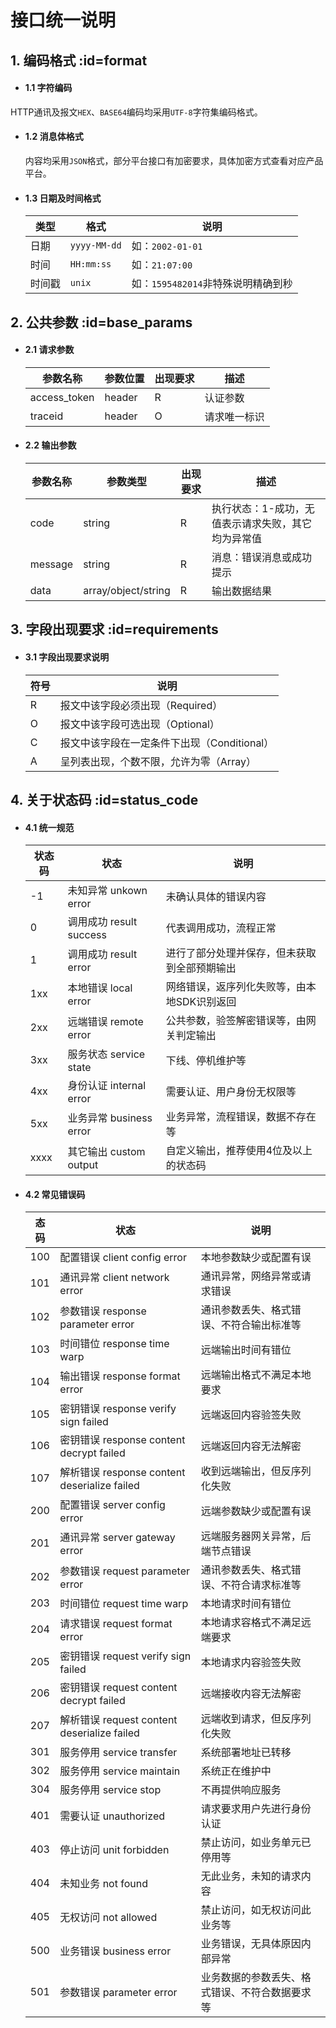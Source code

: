 # 接口统一说明

## 1. 编码格式 :id=format

- #### 1.1 字符编码
HTTP通讯及报文`HEX`、`BASE64`编码均采用`UTF-8`字符集编码格式。

- #### 1.2 消息体格式 
    内容均采用`JSON`格式，部分平台接口有加密要求，具体加密方式查看对应产品平台。

- #### 1.3 日期及时间格式
    | 类型 | 格式 | 说明 |
    | ---- | ---- | ---- |
    | 日期 |`yyyy-MM-dd`| 如：`2002-01-01` |
    | 时间 | `HH:mm:ss` | 如：`21:07:00`|
    | 时间戳 | `unix` | 如：`1595482014`非特殊说明精确到秒 |

## 2. 公共参数 :id=base_params
- #### 2.1 请求参数
    | 参数名称 | 参数位置 | 出现要求 | 描述 |
    | -------- | -------- | -------- | ---- |
    | access_token | header | R | 认证参数  |
    | traceid  | header | O | 请求唯一标识  |

- #### 2.2 输出参数
    | 参数名称 | 参数类型 | 出现要求 | 描述 |
    | -------- | -------- | -------- | ---- |
    | code | string | R | 执行状态：1-成功，无值表示请求失败，其它均为异常值 |
    | message | string | R | 消息：错误消息或成功提示 |
    | data | array/object/string | R | 输出数据结果 |

## 3. 字段出现要求 :id=requirements

- #### 3.1 字段出现要求说明
    | 符号 | 说明 |
    | ---- | ---- |
    |  R   | 报文中该字段必须出现（Required） |
    |  O   | 报文中该字段可选出现（Optional） |
    |  C   | 报文中该字段在一定条件下出现（Conditional） |
    |  A   | 呈列表出现，个数不限，允许为零（Array） |

## 4. 关于状态码 :id=status_code
- #### 4.1 统一规范
    | 状态码 | 状态 | 说明 |
    | ---- | ---- | ---- |
    |  -1  | 未知异常 unkown error | 未确认具体的错误内容 |
    |  0   | 调用成功 result success | 代表调用成功，流程正常 |
    |  1   | 调用成功 result error | 进行了部分处理并保存，但未获取到全部预期输出 |
    | 1xx  | 本地错误 local error | 网络错误，返序列化失败等，由本地SDK识别返回 |
    | 2xx  | 远端错误 remote error | 公共参数，验签解密错误等，由网关判定输出 |
    | 3xx  | 服务状态 service state | 下线、停机维护等 |
    | 4xx  | 身份认证 internal error | 需要认证、用户身份无权限等 |
    | 5xx  | 业务异常 business error | 业务异常，流程错误，数据不存在等 |
    | xxxx | 其它输出 custom output | 自定义输出，推荐使用4位及以上的状态码 |

- #### 4.2 常见错误码
    | 态码 | 状态 | 说明 |
    | ---- | ---- | ---- |
    | 100  | 配置错误 client config error | 本地参数缺少或配置有误 |
    | 101  | 通讯异常 client network error | 通讯异常，网络异常或请求错误 |
    | 102  | 参数错误 response parameter error | 通讯参数丢失、格式错误、不符合输出标准等 |
    | 103  | 时间错位 response time warp | 远端输出时间有错位 |
    | 104  | 输出错误 response format error | 远端输出格式不满足本地要求 |
    | 105  | 密钥错误 response verify sign failed | 远端返回内容验签失败 |
    | 106  | 密钥错误 response content decrypt failed | 远端返回内容无法解密 |
    | 107  | 解析错误 response content deserialize failed | 收到远端输出，但反序列化失败 |    
    | 200  | 配置错误 server config error | 远端参数缺少或配置有误 |
    | 201  | 通讯异常 server gateway error | 远端服务器网关异常，后端节点错误 |
    | 202  | 参数错误 request parameter error | 通讯参数丢失、格式错误、不符合请求标准等 |
    | 203  | 时间错位 request time warp | 本地请求时间有错位 |
    | 204  | 请求错误 request format error | 本地请求容格式不满足远端要求 |
    | 205  | 密钥错误 request verify sign failed | 本地请求内容验签失败 |
    | 206  | 密钥错误 request content decrypt failed | 远端接收内容无法解密 |
    | 207  | 解析错误 request content deserialize failed | 远端收到请求，但反序列化失败 |
    | 301  | 服务停用 service transfer | 系统部署地址已转移 |
    | 302  | 服务停用 service maintain | 系统正在维护中 |
    | 304  | 服务停用 service stop | 不再提供响应服务 |
    | 401  | 需要认证 unauthorized | 请求要求用户先进行身份认证 |
    | 403  | 停止访问 unit forbidden | 禁止访问，如业务单元已停用等 |
    | 404  | 未知业务 not found | 无此业务，未知的请求内容 |
    | 405  | 无权访问 not allowed | 禁止访问，如无权访问此业务等 |
    | 500  | 业务错误 business error | 业务错误，无具体原因内部异常 |
    | 501  | 参数错误 parameter error | 业务数据的参数丢失、格式错误、不符合数据要求等 |